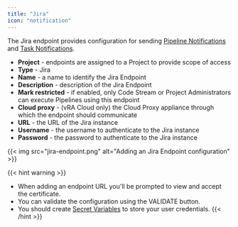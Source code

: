 ```yaml
---
title: "Jira"
icon: "notification"
---
```


The Jira endpoint provides configuration for sending [Pipeline Notifications](/pipelines/#notifications) and [Task Notifications](/pipelines/tasks/#task-notifications).

* **Project** - endpoints are assigned to a Project to provide scope of access
* **Type** - Jira
* **Name** - a name to identify the Jira Endpoint
* **Description** - description of the Jira Endpoint
* **Mark restricted** - if enabled, only Code Stream or Project Administrators can execute Pipelines using this endpoint
* **Cloud proxy** - (vRA Cloud only) the Cloud Proxy appliance through which the endpoint should communicate
* **URL** -  the URL of the Jira instance
* **Username** - the username to authenticate to the Jira instance
* **Password** - the password to authenticate to the Jira instance

{{< img src="jira-endpoint.png" alt="Adding an Jira Endpoint configuration" >}}

{{< hint warning >}}
* When adding an endpoint URL you'll be prompted to view and accept the certificate.
* You can validate the configuration using the VALIDATE button.
* You should create [Secret Variables](/configure/variables) to store your user credentials.
{{< /hint >}}